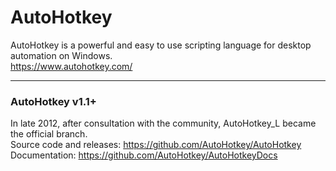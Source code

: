 # AutoHotkey
AutoHotkey is a powerful and easy to use scripting language for desktop automation on Windows.  
https://www.autohotkey.com/

----

### AutoHotkey v1.1+
In late 2012, after consultation with the community, AutoHotkey_L became the official branch.  
Source code and releases: https://github.com/AutoHotkey/AutoHotkey  
Documentation: https://github.com/AutoHotkey/AutoHotkeyDocs
